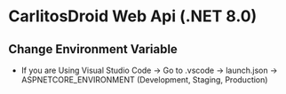 # CarlitosDroid Web Api (.NET 8.0)

## Change Environment Variable
* If you are Using Visual Studio Code -> Go to .vscode -> launch.json -> ASPNETCORE_ENVIRONMENT (Development, Staging, Production)